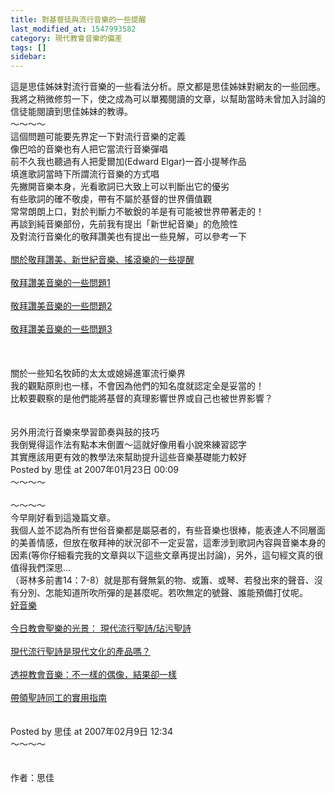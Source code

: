 ```yaml
---
title: 對基督徒與流行音樂的一些提醒
last_modified_at: 1547993582
category: 現代教會音樂的偏差
tags: []
sidebar: 
---
```


<p>這是思佳姊妹對流行音樂的一些看法分析。原文都是思佳姊妹對網友的一些回應。<br/>我將之稍微修剪一下，使之成為可以單獨閱讀的文章，以幫助當時未曾加入討論的信徒能閱讀到思佳姊妹的教導。<br/><!--more-->～～～～<br/>這個問題可能要先界定一下對流行音樂的定義<br/>像巴哈的音樂也有人把它當流行音樂彈唱<br/>前不久我也聽過有人把愛爾加(Edward Elgar)一首小提琴作品<br/>填進歌詞當時下所謂流行音樂的方式唱<br/>先撇開音樂本身，光看歌詞已大致上可以判斷出它的優劣<br/>有些歌詞的確不敬虔，帶有不屬於基督的世界價值觀<br/>常常朗朗上口，對於判斷力不敏銳的羊是有可能被世界帶著走的！<br/>再談到純音樂部份，先前我有提出「新世紀音樂」的危險性<br/>及對流行音樂化的敬拜讚美也有提出一些見解，可以參考一下<br/><br/><a href="/posts/269192512" target="_blank">關於敬拜讚美、新世紀音樂、搖滾樂的一些提醒</a><br/><br/><a href="/posts/269192184" target="_blank">敬拜讚美音樂的一些問題1</a><br/><br/><a href="/posts/269192212" target="_blank">敬拜讚美音樂的一些問題2</a><br/><br/><a href="/posts/269192216" target="_blank">敬拜讚美音樂的一些問題3</a><br/><br/><br/><br/>關於一些知名牧師的太太或媳婦進軍流行樂界<br/>我的觀點原則也一樣，不會因為他們的知名度就認定全是妥當的！<br/>比較要觀察的是他們能將基督的真理影響世界或自己也被世界影響？<br/><br/><br/>另外用流行音樂來學習節奏與鼓的技巧<br/>我倒覺得這作法有點本末倒置～這就好像用看小說來練習認字<br/>其實應該用更有效的教學法來幫助提升這些音樂基礎能力較好<br/>Posted by 思佳 at 2007年01月23日 00:09 <br/>～～～～<br/><br/>～～～～<br/>今早剛好看到這幾篇文章。<br/>我個人並不認為所有世俗音樂都是屬惡者的，有些音樂也很棒，能表達人不同層面的美善情感，但放在敬拜神的狀況卻不一定妥當，這牽涉到歌詞內容與音樂本身的因素(等你仔細看完我的文章與以下這些文章再提出討論)，另外，這句經文真的很值得我們深思…<br/>（哥林多前書14：7-8）就是那有聲無氣的物、或簫、或琴、若發出來的聲音、沒有分別、怎能知道所吹所彈的是甚麼呢。若吹無定的號聲、誰能預備打仗呢。<br/><a href="http://www.bbnradio.org/wcm4/tchinese/tabid/542/Default.aspx" target="_blank">好音樂</a><br/><br/><a href="http://www.bbnradio.org/wcm4/tchinese/tabid/538/Default.aspx" target="_blank">今日教會聖樂的光景： 現代流行聖詩/玷污聖詩</a><br/><br/><a href="http://www.bbnradio.org/wcm4/tchinese/tabid/539/Default.aspx" target="_blank">現代流行聖詩是現代文化的產品嗎？</a><br/><br/><a href="http://www.bbnradio.org/wcm4/tchinese/tabid/540/Default.aspx" target="_blank">透視教會音樂：不一樣的偶像，結果卻一樣</a><br/><br/><a href="http://www.bbnradio.org/wcm4/tchinese/tabid/537/Default.aspx" target="_blank">帶領聖詩同工的實用指南</a><br/><br/><br/>Posted by 思佳 at 2007年02月9日 12:34 <br/>～～～～<br/><br/><br/>作者：思佳<br/></p><p> </p><br/>